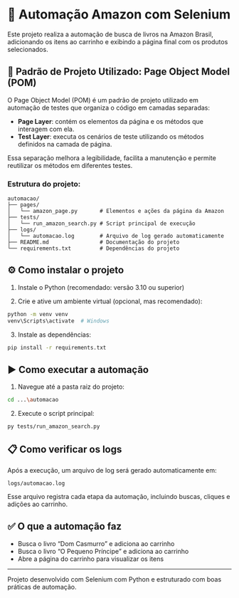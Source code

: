 # 🛒 Automação Amazon com Selenium

Este projeto realiza a automação de busca de livros na Amazon Brasil, adicionando os itens ao carrinho e exibindo a página final com os produtos selecionados.

## 🧱 Padrão de Projeto Utilizado: Page Object Model (POM)

O Page Object Model (POM) é um padrão de projeto utilizado em automação de testes que organiza o código em camadas separadas:

- **Page Layer**: contém os elementos da página e os métodos que interagem com ela.
- **Test Layer**: executa os cenários de teste utilizando os métodos definidos na camada de página.

Essa separação melhora a legibilidade, facilita a manutenção e permite reutilizar os métodos em diferentes testes.

### Estrutura do projeto:

```
automacao/
├── pages/
│   └── amazon_page.py       # Elementos e ações da página da Amazon
├── tests/
│   └── run_amazon_search.py # Script principal de execução
├── logs/
│   └── automacao.log        # Arquivo de log gerado automaticamente
├── README.md                # Documentação do projeto
└── requirements.txt         # Dependências do projeto
```

## ⚙️ Como instalar o projeto

1. Instale o Python (recomendado: versão 3.10 ou superior)

2. Crie e ative um ambiente virtual (opcional, mas recomendado):

```bash
python -m venv venv
venv\Scripts\activate  # Windows
```

3. Instale as dependências:

```bash
pip install -r requirements.txt
```

## ▶️ Como executar a automação

1. Navegue até a pasta raiz do projeto:

```bash
cd ...\automacao
```

2. Execute o script principal:

```bash
py tests/run_amazon_search.py
```

## 📋 Como verificar os logs

Após a execução, um arquivo de log será gerado automaticamente em:

```
logs/automacao.log
```

Esse arquivo registra cada etapa da automação, incluindo buscas, cliques e adições ao carrinho.

## ✅ O que a automação faz

- Busca o livro “Dom Casmurro” e adiciona ao carrinho  
- Busca o livro “O Pequeno Príncipe” e adiciona ao carrinho  
- Abre a página do carrinho para visualizar os itens

---

Projeto desenvolvido com Selenium com Python e estruturado com boas práticas de automação.
